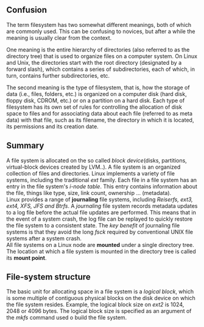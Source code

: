 ## Confusion
The term filesystem has two somewhat different meanings, both of which are commonly used. This can be confusing to novices, but after a while the meaning is usually clear from the context.

One meaning is the entire hierarchy of directories (also referred to as the directory tree) that is used to organize files on a computer system. On Linux and Unix, the directories start with the root directory (designated by a forward slash), which contains a series of subdirectories, each of which, in turn, contains further subdirectories, etc.

The second meaning is the type of filesystem, that is, how the storage of data (i.e., files, folders, etc.) is organized on a computer disk (hard disk, floppy disk, CDROM, etc.) or on a partition on a hard disk. Each type of filesystem has its own set of rules for controlling the allocation of disk space to files and for associating data about each file (referred to as meta data) with that file, such as its filename, the directory in which it is located, its permissions and its creation date.

## Summary
A file system is allocated on the so called *block device*(disks, partitions, virtual-block devices created by LVM..). A file system is an organized collection of files and directories. Linux implements a variety of file systems, including the traditional *ext* family. Each file in a file system has an entry in the file system's *i-node table*. This entry contains information about the file, things like type, size, link count, ownership ... (metadata). <br />
Linux provides a range of **journaling** file systems, including *Reiserfs, ext3, ext4, XFS, JFS and Btrfs*. A *journaling* file system records metadata updates to a log file before the actual file updates are performed. This means that in the event of a system crash, the log file can be replayed to quickly restore the file system to a consistent state. The *key benefit* of journaling file systems is that they avoid the long *fsck* required by conventional UNIX file systems after a system crash. <br /> All file systems on a Linux node are **mounted** under a single directory tree. The location at which a file system is mounted in the directory tree is called its **mount point**. 

## File-system structure
The basic unit for allocating space in a file system is a *logical block*, which is some multiple of contiguous physical blocks on the disk device on which the file system resides. Example, the logical block size on *ext2* is 1024, 2048 or 4096 bytes. The logical block size is specified as an argument of the *mkfs* command used o build the file system.







